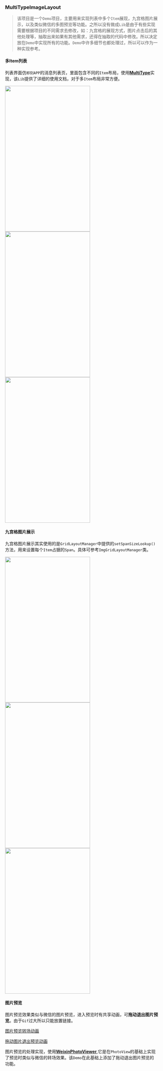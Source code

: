 ### MultiTypeImageLayout

> 该项目是一个`Demo`项目，主要用来实现列表中多个`Item`展现，九宫格图片展示，以及类似微信的多图预览等功能。之所以没有做成`Lib`是由于有些实现需要根据项目的不同需求去修改，如：九宫格的展现方式，图片点击后的其他处理等，抽取出来如果有其他需求，还得在抽取的代码中修改。所以决定放在`Demo`中实现所有的功能。`Demo`中许多细节也都处理过，所以可以作为一种实现参考。

#### 多Item列表

列表界面仿`即刻APP`的消息列表页，里面包含不同的`Item`布局，使用[**MultiType**](https://github.com/drakeet/MultiType)实现，该`Lib`提供了详细的使用文档，对于多`Item`布局非常方便。

<div>

<img width="280" height="480" src="http://onxvhxvw6.bkt.clouddn.com/image/multiTypeImage/Screenshot_2017-04-14-12-02-30-016_com.github.qin.png?imageView2/0/format/webp/q/75|imageslim"/>

<img width="280" height="480" src="http://onxvhxvw6.bkt.clouddn.com/image/multiTypeImage/Screenshot_2017-04-14-12-03-45-920_com.github.qin.png?imageView2/0/format/webp/q/75|imageslim"/>

<img width="280" height="480" src="http://onxvhxvw6.bkt.clouddn.com/image/multiTypeImage/Screenshot_2017-04-14-12-03-35-130_com.github.qin.png?imageView2/0/format/webp/q/75|imageslim"/>

</div>



#### 九宫格图片展示

九宫格图片展示其实使用的是`GridLayoutManager`中提供的`setSpanSizeLookup()`方法，用来设置每个`Item`占据的`Span`。具体可参考`ImgGridLayoutManager`类。

<div>

<img width="280" height="480" src="http://onxvhxvw6.bkt.clouddn.com/image/multiTypeImage/Screenshot_2017-04-14-12-03-00-140_com.github.qin.png?imageView2/0/format/webp/q/75|imageslim"/>

<img width="280" height="480" src="http://onxvhxvw6.bkt.clouddn.com/image/multiTypeImage/Screenshot_2017-04-14-12-02-44-773_com.github.qin.png?imageView2/0/format/webp/q/75|imageslim"/>


<img width="280" height="480" src="http://onxvhxvw6.bkt.clouddn.com/image/multiTypeImage/Screenshot_2017-04-14-12-02-17-267_com.github.qin.png?imageView2/0/format/webp/q/75|imageslim"/>

</div>

#### 图片预览

图片预览效果类似与微信的图片预览，进入预览时有共享动画，可**拖动退出图片预览**。由于`Gif`过大所以只能放置链接。

[图片预览转场动画](http://onxvhxvw6.bkt.clouddn.com/image/multiTypeImage/4%E6%9C%88-14-2017%2016-15-08.gif)

[拖动图片退出预览动画](http://onxvhxvw6.bkt.clouddn.com/image/multiTypeImage/4%E6%9C%88-14-2017%2016-18-26.gif)

图片预览的处理实现，使用[**WeixinPhotoViewer**](https://github.com/nirvanawoody/WeixinPhotoViewer),它是在`PhotoView`的基础上实现了预览时类似与微信的转场效果。该`Demo`在此基础上添加了拖动退出图片预览的功能。
